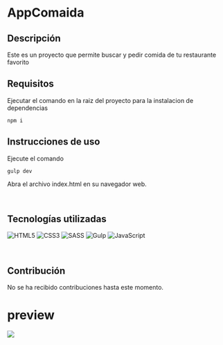 # AppComaida

## Descripción

Este es un proyecto que permite buscar y pedir comida de tu restaurante favorito

## Requisitos

Ejecutar el comando en la raiz del proyecto para la instalacion de dependencias

```
npm i
```

## Instrucciones de uso

Ejecute el comando

```
gulp dev
```

Abra el archivo index.html en su navegador web.

</br>

## Tecnologías utilizadas

![HTML5](https://img.shields.io/badge/html5-%23E34F26.svg?style=for-the-badge&logo=html5&logoColor=white)
![CSS3](https://img.shields.io/badge/css3-%231572B6.svg?style=for-the-badge&logo=css3&logoColor=white)
![SASS](https://img.shields.io/badge/SASS-hotpink.svg?style=for-the-badge&logo=SASS&logoColor=white)
![Gulp](https://img.shields.io/badge/GULP-%23CF4647.svg?style=for-the-badge&logo=gulp&logoColor=white)
![JavaScript](https://img.shields.io/badge/javascript-%23323330.svg?style=for-the-badge&logo=javascript&logoColor=%23F7DF1E)

</br>

## Contribución

No se ha recibido contribuciones hasta este momento.

# preview

![](https://i.imgur.com/y4MVkSs.png)
